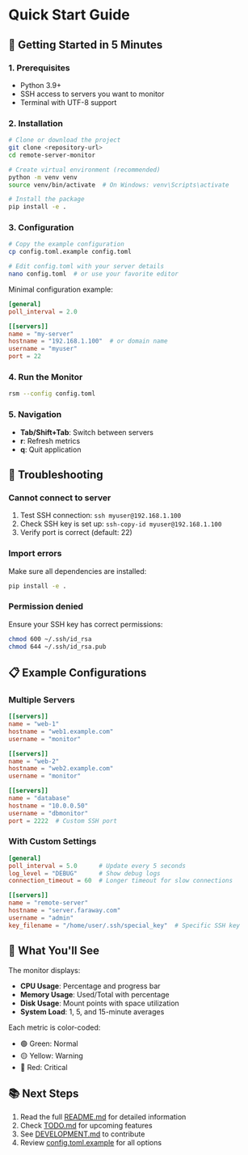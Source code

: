 # Quick Start Guide

## 🚀 Getting Started in 5 Minutes

### 1. Prerequisites
- Python 3.9+
- SSH access to servers you want to monitor
- Terminal with UTF-8 support

### 2. Installation

```bash
# Clone or download the project
git clone <repository-url>
cd remote-server-monitor

# Create virtual environment (recommended)
python -m venv venv
source venv/bin/activate  # On Windows: venv\Scripts\activate

# Install the package
pip install -e .
```

### 3. Configuration

```bash
# Copy the example configuration
cp config.toml.example config.toml

# Edit config.toml with your server details
nano config.toml  # or use your favorite editor
```

Minimal configuration example:
```toml
[general]
poll_interval = 2.0

[[servers]]
name = "my-server"
hostname = "192.168.1.100"  # or domain name
username = "myuser"
port = 22
```

### 4. Run the Monitor

```bash
rsm --config config.toml
```

### 5. Navigation

- **Tab/Shift+Tab**: Switch between servers
- **r**: Refresh metrics
- **q**: Quit application

## 🔧 Troubleshooting

### Cannot connect to server
1. Test SSH connection: `ssh myuser@192.168.1.100`
2. Check SSH key is set up: `ssh-copy-id myuser@192.168.1.100`
3. Verify port is correct (default: 22)

### Import errors
Make sure all dependencies are installed:
```bash
pip install -e .
```

### Permission denied
Ensure your SSH key has correct permissions:
```bash
chmod 600 ~/.ssh/id_rsa
chmod 644 ~/.ssh/id_rsa.pub
```

## 📋 Example Configurations

### Multiple Servers
```toml
[[servers]]
name = "web-1"
hostname = "web1.example.com"
username = "monitor"

[[servers]]
name = "web-2"
hostname = "web2.example.com"
username = "monitor"

[[servers]]
name = "database"
hostname = "10.0.0.50"
username = "dbmonitor"
port = 2222  # Custom SSH port
```

### With Custom Settings
```toml
[general]
poll_interval = 5.0      # Update every 5 seconds
log_level = "DEBUG"      # Show debug logs
connection_timeout = 60  # Longer timeout for slow connections

[[servers]]
name = "remote-server"
hostname = "server.faraway.com"
username = "admin"
key_filename = "/home/user/.ssh/special_key"  # Specific SSH key
```

## 🎯 What You'll See

The monitor displays:
- **CPU Usage**: Percentage and progress bar
- **Memory Usage**: Used/Total with percentage
- **Disk Usage**: Mount points with space utilization
- **System Load**: 1, 5, and 15-minute averages

Each metric is color-coded:
- 🟢 Green: Normal
- 🟡 Yellow: Warning
- 🔴 Red: Critical

## 📚 Next Steps

1. Read the full [README.md](README.md) for detailed information
2. Check [TODO.md](TODO.md) for upcoming features
3. See [DEVELOPMENT.md](DEVELOPMENT.md) to contribute
4. Review [config.toml.example](config.toml.example) for all options